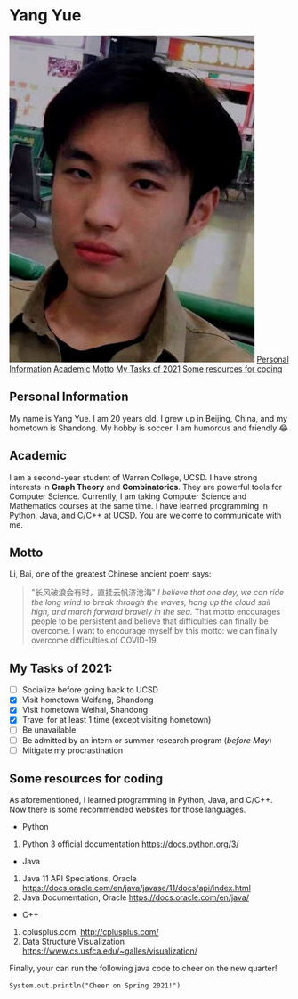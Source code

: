 # Yang Yue
![Taken in a travel](image_general/CSE110_PHOTO1.jpg)
[Personal Information](#personal-information)
[Academic](#academic)
[Motto](#motto)
[My Tasks of 2021](#my-tasks-of-2021)
[Some resources for coding](#some-resources-for-coding)


## Personal Information
My name is Yang Yue. I am 20 years old. I grew up in Beijing, China, and my hometown is Shandong. My hobby is soccer. I am humorous and friendly :joy:

## Academic
I am a second-year student of Warren College, UCSD. I have strong interests in **Graph Theory** and **Combinatorics**. They are powerful tools for Computer Science. Currently, I am taking Computer Science and Mathematics courses at the same time. I have learned programming in Python, Java, and C/C++ at UCSD. You are welcome to communicate with me. 

## Motto
Li, Bai, one of the greatest Chinese ancient poem says:
>"长风破浪会有时，直挂云帆济沧海"
>*I believe that one day, we can ride the long wind to break through the waves, hang up the cloud sail high, and march forward bravely in the sea.*
That motto encourages people to be persistent and believe that difficulties can finally be overcome.
I want to encourage myself by this motto: we can finally overcome difficulties of COVID-19.

## My Tasks of 2021:
- [ ] Socialize before going back to UCSD
- [x] Visit hometown Weifang, Shandong
- [x] Visit hometown Weihai, Shandong
- [x] Travel for at least 1 time (except visiting hometown)
- [ ] Be unavailable
- [ ] Be admitted by an intern or summer research program (*before May*)
- [ ] Mitigate my procrastination

## Some resources for coding
As aforementioned, I learned programming in Python, Java, and C/C++. Now there is some recommended websites for those languages.

- Python
1. Python 3 official documentation
https://docs.python.org/3/

- Java
1. Java 11 API Speciations, Oracle
https://docs.oracle.com/en/java/javase/11/docs/api/index.html
2. Java Documentation, Oracle
https://docs.oracle.com/en/java/

- C++
1. cplusplus.com, 
http://cplusplus.com/
2. Data Structure Visualization
https://www.cs.usfca.edu/~galles/visualization/


Finally, your can run the following java code to cheer on the new quarter!
```
System.out.println("Cheer on Spring 2021!")
```

 

 




